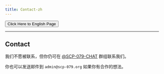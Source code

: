 ```yaml
---
title: Contact-zh
---
```


<link rel="stylesheet" href="/css/chinese.css">
<button onmouseover="PlaySound('totop1')" onmouseout="StopSound('totop1')" onclick="window.location.href = '/contact/';" class="en">Click Here to English Page</button>

---

## Contact

我们不愿被联系，但你仍可在 [\@SCP-079-CHAT](https://t.me/SCP_079_CHAT) 群组联系我们。

你也可以发送邮件到 `admin@scp-079.org` 如果你有合作的想法。

<audio src="/audio/page/contact.ogg" autoplay></audio>
